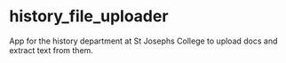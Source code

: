 # history_file_uploader
App for the history department at St Josephs College to upload docs and extract text from them.
